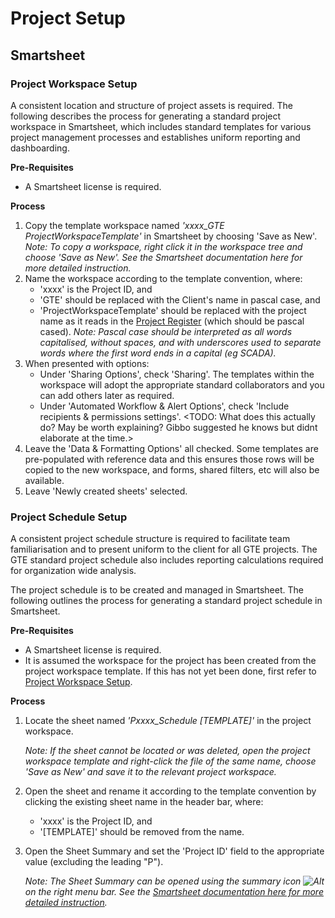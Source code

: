 # Project Setup 

## Smartsheet

### Project Workspace Setup

A consistent location and structure of project assets is required. The following describes the process for generating a standard project workspace in Smartsheet, which includes standard templates for various project management processes and establishes uniform reporting and dashboarding.

**Pre-Requisites**

- A Smartsheet license is required.

**Process**

1. Copy the template workspace named *'xxxx_GTE ProjectWorkspaceTemplate'* in Smartsheet by choosing 'Save as New'.
*Note: To copy a workspace, right click it in the workspace tree and choose 'Save as New'. See the Smartsheet documentation here for more detailed instruction.*
2. Name the workspace according to the template convention, where:
    - 'xxxx' is the Project ID, and
    - 'GTE' should be replaced with the Client's name in pascal case, and
    - 'ProjectWorkspaceTemplate' should be replaced with the project name as it reads in the [Project Register](https://app.smartsheet.com/sheets/cjMrq22wxV6pHhfX2mJMWJpgW2vFxr86hfc2Vrh1) (which should be pascal cased).
*Note: Pascal case should be interpreted as all words capitalised, without spaces, and with underscores used to separate words where the first word ends in a capital (eg SCADA).*
3. When presented with options:
    - Under 'Sharing Options', check 'Sharing'. The templates within the workspace will adopt the appropriate standard collaborators and you can add others later as required.
    - Under 'Automated Workflow & Alert Options', check 'Include recipients & permissions settings'.
    <TODO: What does this actually do? May be worth explaining? Gibbo suggested he knows but didnt elaborate at the time.>
4. Leave the 'Data & Formatting Options' all checked. Some templates are pre-populated with reference data and this ensures those rows will be copied to the new workspace, and forms, shared filters, etc will also be available.
5. Leave 'Newly created sheets' selected.

### Project Schedule Setup

A consistent project schedule structure is required to facilitate team familiarisation and to present uniform to the client for all GTE projects. The GTE standard project schedule also includes reporting calculations required for organization wide analysis.

The project schedule is to be created and managed in Smartsheet. The following outlines the process for generating a standard project schedule in Smartsheet.

**Pre-Requisites**

- A Smartsheet license is required.
- It is assumed the workspace for the project has been created from the project workspace template. If this has not yet been done, first refer to [Project Workspace Setup](#project-workspace-setup).

**Process**

1. Locate the sheet named *'Pxxxx_Schedule [TEMPLATE]'* in the project workspace.

    *Note: If the sheet cannot be located or was deleted, open the project workspace template and  right-click the file of the same name, choose 'Save as New' and save it to the relevant project workspace.*

2. Open the sheet and rename it according to the template convention by clicking the existing sheet name in the header bar, where:
    - 'xxxx' is the Project ID, and 
    - '[TEMPLATE]' should be removed from the name.

3. Open the Sheet Summary and set the 'Project ID' field to the appropriate value (excluding the leading "P").

    *Note: The Sheet Summary can be opened using the summary icon ![Alt](https://help.smartsheet.com/sites/default/files/inline-images/Sheet-Summary-Icon_0.png) on the right menu bar. See the [Smartsheet documentation here for more detailed instruction](https://help.smartsheet.com/learning-track/smartsheet-intermediate/sheet-summary).*
